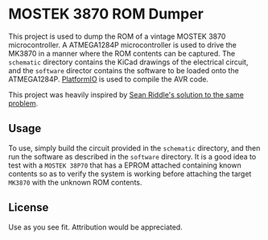 # MOSTEK 3870 ROM Dumper
This project is used to dump the ROM of a vintage MOSTEK 3870 microcontroller. A ATMEGA1284P microcontroller is used to drive the MK3870 in a manner where the ROM contents can be captured. The `schematic` directory contains the KiCad drawings of the electrical circuit, and the `software` director contains the software to be loaded onto the ATMEGA1284P. [PlatformIO](https://platformio.org) is used to compile the AVR code. 

This project was heavily inspired by [Sean Riddle's solution to the same problem](http://www.seanriddle.com/f8.html).

## Usage
To use, simply build the circuit provided in the `schematic` directory, and then run the software as described in the `software` directory. It is a good idea to test with a `MOSTEK 38P70` that has a EPROM attached containing known contents so as to verify the system is working before attaching the target `MK3870` with the unknown ROM contents.

## License
Use as you see fit. Attribution would be appreciated.